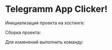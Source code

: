 # Telegramm App Clicker!

Инициализация проекта на хостинге:
<firebase init>

Сборка проекта:
<npm run build>

Для изменений выполнить команду:
<firebase deploy>